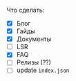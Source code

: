 Что сделать: 
- [x] Блог
- [x] Гайды
- [x] Документы
- [ ] LSR
- [x] FAQ
- [ ] Релизы (??)
- [ ] update `index.json`